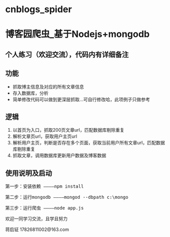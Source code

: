 # cnblogs_spider
<h1>博客园爬虫_基于Nodejs+mongodb</h1>
<h2>个人练习（欢迎交流），代码内有详细备注</h2>
<h2>功能</h2>
<ul>
<li>抓取博主信息及对应的所有文章信息</li>
<li>存入数据库，分析</li>
<li>简单修改代码可以做到更深层抓取...可自行修改哈，此项例子只做参考</li>
</ul>
<h2>逻辑</h2>
<ol>
<li>以首页为入口，抓取200页文章url，匹配数据库剔除重复</li>
<li>解析文章页url，获取用户主页url</li>
<li>解析用户主页，判断是否存在多个页面，获取当前用户所有文章url，匹配数据库剔除重复</li>
<li>抓取文章，调用数据库更新用户数据及博客数据</li>
</ol>
<h2>使用说明及启动</h2>
<pre>第一步：安装依赖 ————npm install </pre>
<pre>第二步：运行mongodb ————mongod --dbpath c:\mongo </pre>
<pre>第三步：运行爬虫 ————node app.js</pre>
<p>欢迎一同学习交流，且学且努力</p>
<p>蒋启钲 17826811002@163.com</p>
